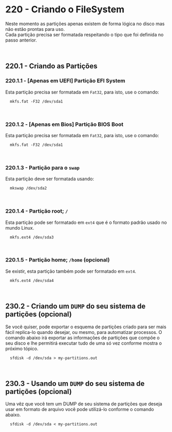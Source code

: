 # 220 - Criando o FileSystem

Neste momento as partições apenas existem de forma lógica no disco mas não estão prontas para uso.  
Cada partição precisa ser formatada respeitando o tipo que foi definida no passo anterior.



&nbsp;

## 220.1 - Criando as Partições
### 220.1.1 - [Apenas em UEFI] Partição EFI System

Esta partição precisa ser formatada em ``Fat32``, para isto, use o comando:

``` shell
  mkfs.fat -F32 /dev/sda1
```


&nbsp;

### 220.1.2 - [Apenas em Bios] Partição BIOS Boot

Esta partição precisa ser formatada em ``Fat32``, para isto, use o comando:

``` shell
  mkfs.fat -F32 /dev/sda1
```


&nbsp;

### 220.1.3 - Partição para o ``swap``

Esta partição deve ser formatada usando:

``` shell
  mkswap /dev/sda2
```


&nbsp;

### 220.1.4 - Partição root; ``/``

Esta partição pode ser formatado em ``ext4`` que é o formato padrão usado no mundo Linux.

``` shell
  mkfs.ext4 /dev/sda3
```


&nbsp;

### 220.1.5 - Partição home; ``/home`` (opcional)

Se existir, esta partição também pode ser formatado em ``ext4``.

``` shell
  mkfs.ext4 /dev/sda4
```



&nbsp;

## 230.2 - Criando um ``DUMP`` do seu sistema de partições (opcional)

Se você quiser, pode exportar o esquema de partições criado para ser mais fácil replica-lo quando
desejar, ou mesmo, para automatizar processos.
O comando abaixo irá exportar as informações de partições que compõe o seu disco e lhe permitirá
executar tudo de uma só vez conforme mostra o próximo tópico.

``` shell
  sfdisk -d /dev/sda > my-partitions.out
```



&nbsp;

## 230.3 - Usando um ``DUMP`` do seu sistema de partições (opcional)

Uma vêz que você tem um DUMP de seu sistema de partições que deseja usar em formato de arquivo
você pode utilizá-lo conforme o comando abaixo.

``` shell
  sfdisk -d /dev/sda < my-partitions.out
```
